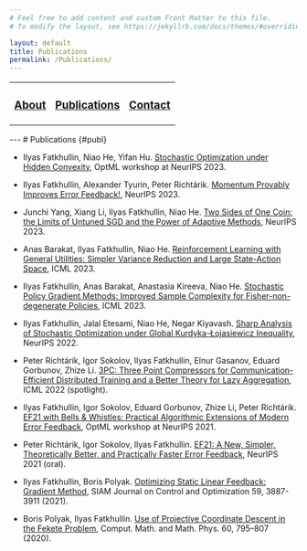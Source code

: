 ```yaml
---
# Feel free to add content and custom Front Matter to this file.
# To modify the layout, see https://jekyllrb.com/docs/themes/#overriding-theme-defaults

layout: default
title: Publications
permalink: /Publications/
---
```

<table>
  <tr>
    <td style="border:none">
      <a href="/index"><h3>About</h3></a>
    </td>
    <td style="border:none">
      <a href="#publ"><h3>Publications</h3></a>
    </td>
    <td style="border:none">
      <a href="/contact"><h3>Contact</h3></a>
    </td>
  </tr>
</table>
---
# Publications {#publ}

- Ilyas Fatkhullin, Niao He, Yifan Hu. [Stochastic Optimization under Hidden Convexity](https://arxiv.org/abs/2401.00108), OptML workshop at NeurIPS 2023.

- Ilyas Fatkhullin, Alexander Tyurin, Peter Richtárik. [Momentum Provably Improves Error Feedback!](https://arxiv.org/abs/2305.15155), NeurIPS 2023.

- Junchi Yang, Xiang Li, Ilyas Fatkhullin, Niao He. [Two Sides of One Coin: the Limits of Untuned SGD and the Power of Adaptive Methods](https://arxiv.org/abs/2305.12475), NeurIPS 2023.

- Anas Barakat, Ilyas Fatkhullin, Niao He. [Reinforcement Learning with General Utilities: Simpler Variance Reduction and Large State-Action Space](https://arxiv.org/abs/2306.01854), ICML 2023.

- Ilyas Fatkhullin, Anas Barakat, Anastasia Kireeva, Niao He. [Stochastic Policy Gradient Methods: Improved Sample Complexity for Fisher-non-degenerate Policies](https://proceedings.mlr.press/v202/fatkhullin23a.html), ICML 2023.

- Ilyas Fatkhullin, Jalal Etesami, Niao He, Negar Kiyavash. [Sharp Analysis of Stochastic Optimization under Global Kurdyka-Łojasiewicz Inequality](https://arxiv.org/abs/2210.01748), NeurIPS 2022.

- Peter Richtárik, Igor Sokolov, Ilyas Fatkhullin, Elnur Gasanov, Eduard Gorbunov, Zhize Li. [3PC: Three Point Compressors for Communication-Efficient Distributed Training and a Better Theory for Lazy Aggregation](https://arxiv.org/abs/2202.00998), ICML 2022 (spotlight).

- Ilyas Fatkhullin, Igor Sokolov, Eduard Gorbunov, Zhize Li, Peter Richtárik. [EF21 with Bells & Whistles: Practical Algorithmic Extensions of Modern Error Feedback](https://arxiv.org/abs/2110.03294), OptML workshop at NeurIPS 2021.

- Peter Richtárik, Igor Sokolov, Ilyas Fatkhullin. [EF21: A New, Simpler, Theoretically Better, and Practically Faster Error Feedback](https://arxiv.org/abs/2106.05203), NeurIPS 2021 (oral).

- Ilyas Fatkhullin, Boris Polyak. [Optimizing Static Linear Feedback: Gradient Method](https://arxiv.org/abs/2004.09875), SIAM Journal on Control and Optimization 59, 3887-3911 (2021).

- Boris Polyak, Ilyas Fatkhullin. [Use of Projective Coordinate Descent in the Fekete Problem](https://link.springer.com/article/10.1134/S0965542520050127), Comput. Math. and Math. Phys. 60, 795–807 (2020).
